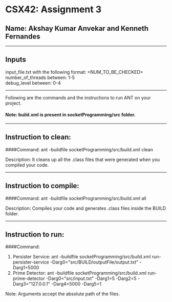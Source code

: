 # CSX42: Assignment 3
## Name: Akshay Kumar Anvekar and Kenneth Fernandes


-----------------------------------------------------------------------
## Inputs
input_file.txt with the following format: <NUM_TO_BE_CHECKED><br/>
number_of_threads between: 1-5<br/>
debug_level between: 0-4

-----------------------------------------------------------------------
Following are the commands and the instructions to run ANT on your project.
#### Note: build.xml is present in socketProgramming/src folder.

-----------------------------------------------------------------------
## Instruction to clean:

####Command: ant -buildfile socketProgramming/src/build.xml clean

Description: It cleans up all the .class files that were generated when you
compiled your code.

-----------------------------------------------------------------------
## Instruction to compile:

####Command: ant -buildfile socketProgramming/src/build.xml all

Description: Compiles your code and generates .class files inside the BUILD folder.

-----------------------------------------------------------------------
## Instruction to run:

####Command: 
1. Persister Service:
ant -buildfile socketProgramming/src/build.xml run-persister-service -Darg0="src/BUILD/outputFile/output.txt" -Darg1=5000
2. Prime Detector: 
ant -buildfile socketProgramming/src/build.xml run-prime-detector -Darg0="src/input.txt" -Darg1=5 -Darg2=5 -Darg3="127.0.0.1" -Darg4=5000 -Darg5=1 

Note: Arguments accept the absolute path of the files.